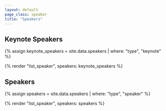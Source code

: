 ```yaml
---
layout: default
page_class: speaker
title: "Speakers"
---
```


<section class="speaker-info">
  <h2 class="speaker-info__heading">Keynote Speakers</h2>

  {% assign keynote_speakers = site.data.speakers | where: "type", "keynote" %}

  {% render "list_speaker", speakers: keynote_speakers %}
</section>

<section class="speaker-info">
  <h2 class="speaker-info__heading">Speakers</h2>

  {% assign speakers = site.data.speakers | where: "type", "speaker" %}

  {% render "list_speaker", speakers: speakers %}
</section>
